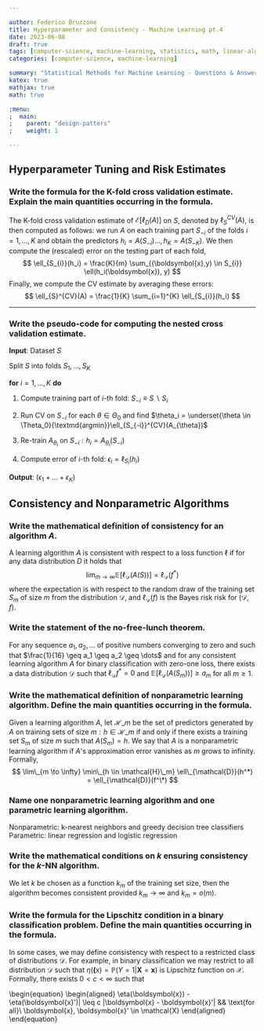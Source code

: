 ```yaml
---

author: Federico Bruzzone
title: Hyperparameter and Consistency - Machine Learning pt.4 
date: 2023-06-08
draft: true 
tags: [computer-science, machine-learning, statistics, math, linear-algebra]
categories: [computer-science, machine-learning]

summary: "Statistical Methods for Machine Learning - Questions & Answers pt.4. Hyperparameter Tuning, Risk Estimates, Consistency and nonparametric algorithms."
katex: true
mathjax: true
math: true

;menu:
;  main:
;    parent: "design-patters"
;    weight: 1

---
```


## Hyperparameter Tuning and Risk Estimates

### Write the formula for the K-fold cross validation estimate. Explain the main quantities occurring in the formula.

The K-fold cross validation estimate of $\mathcal{E}[\ell_{D}(A)]$ on $S$, denoted by $\ell_{S}^{CV}(A)$, is then computed as follows: we run $A$ on each training part $S_{-i}$ of the folds $i = 1, \dots, K$ and obtain the predictors $h_i = A(S_{-i}) \dots, h_K = A(S_{-K})$. We then compute the (rescaled) error on the testing part of each fold,
$$
\ell_{S_{i}}(h_i) = \frac{K}{m} \sum_{(\boldsymbol{x},y) \in S_{i}} \ell(h_i(\boldsymbol{x}), y)
$$
Finally, we compute the CV estimate by averaging these errors:
$$
\ell_{S}^{CV}(A) = \frac{1}{K} \sum_{i=1}^{K} \ell_{S_{i}}(h_i)
$$

---

### Write the pseudo-code for computing the nested cross validation estimate.

**Input**: Dataset $S$

Split $S$ into folds $S_1, \dots, S_K$

**for** $i = 1, \dots, K$ **do**

1. Compute training part of $i$-th fold: $S_{-i} \equiv S\ \backslash\  S_i$

2. Run CV on $S_{-i}$ for each $\theta \in \Theta_0$ and find $\theta_i = \underset{\theta \in \Theta_0}{\textmd{argmin}}\ell_{S_{-i}}^{CV}(A_{\theta})$

3. Re-train $A_{\theta_i}$ on $S_{-i}: h_i = A_{\theta_i}(S_{-i})$            

4. Compute error of $i$-th fold: $\epsilon_i = \ell_{S_i}(h_i)$

**Output**: $(\epsilon_1 + \dots + \epsilon_K)$

## Consistency and Nonparametric Algorithms

### Write the mathematical definition of consistency for an algorithm $A$.

A learning algorithm $A$ is consistent with respect to a loss function $\ell$ if for any data distribution $D$ it holds that
$$
\lim_{m \to \infty} \mathbb{E} \left[ \ell_{\mathcal{D}}(A(S)) \right] = \ell_{\mathcal{D}}(f^*)
$$
where the expectation is with respect to the random draw of the training set $S_m$ of size $m$ from the distribution $\mathcal{D}$, and $\ell_{\mathcal{D}}(f)$ is the Bayes risk risk for $(\mathcal{D}, f)$.

### Write the statement of the no-free-lunch theorem.

For any sequence $a_1, a_2, \dots$ of positive numbers converging to zero and such that $\frac{1}{16} \geq a_1 \geq a_2 \geq \dots$ and for any consistent learning algorithm $A$ for binary classification with zero-one loss, there exists a data distribution $\mathcal{D}$ such that $\ell_{\mathcal{D}}f^* = 0$ and $\mathbb{E}[\ell_{\mathcal{D}}(A(S_m))] \geq a_m$ for all $m \geq 1$.

### Write the mathematical definition of nonparametric learning algorithm. Define the main quantities occurring in the formula.

Given a learning algorithm $A$, let $\mathcal{H}\_m$ be the set of predictors generated by $A$ on training sets of size $m: h \in \mathcal{H}\_m$ if and only if there exists a training set $S_m$ of size $m$ such that $A(S_m) = h$. We say that $A$ is a nonparametric learning algorithm if $A$'s approximation error vanishes as $m$ grows to infinity. Formally,
$$
\lim\_{m \to \infty} \min\_{h \in \mathcal{H}\_m} \ell\_{\mathcal{D}}(h^*) = \ell_{\mathcal{D}}(f^\*) 
$$


### Name one nonparametric learning algorithm and one parametric learning algorithm.

Nonparametric: k-nearest neighbors and greedy decision tree classifiers
Parametric: linear regression and logistic regression

### Write the mathematical conditions on $k$ ensuring consistency for the $k$-NN algorithm.

We let $k$ be chosen as a function $k_m$ of the training set size, then the algorithm becomes consistent provided $k_m \rightarrow \infty$ and $k_m = o(m)$.

### Write the formula for the Lipschitz condition in a binary classification problem. Define the main quantities occurring in the formula.

In some cases, we may define consistency with respect to a restricted class of distributions $\mathcal{D}$. For example, in binary classification we may restrict to all distribution $\mathcal{D}$ such that $\eta(\boldsymbol(x) = \mathbb{P}(Y = 1 | \boldsymbol{X} = \boldsymbol{x})$ is Lipschitz function on $\mathcal{X}$. Formally, there exists $0 < c < \infty$ such that

\begin{equation} 
\begin{aligned}
\eta(\boldsymbol{x}) - \eta(\boldsymbol{x}')| \leq c \|\boldsymbol{x} - \boldsymbol{x}'\| && \text{for all}\ \boldsymbol{x}, \boldsymbol{x}' \in \mathcal{X} 
\end{aligned}
\end{equation}




